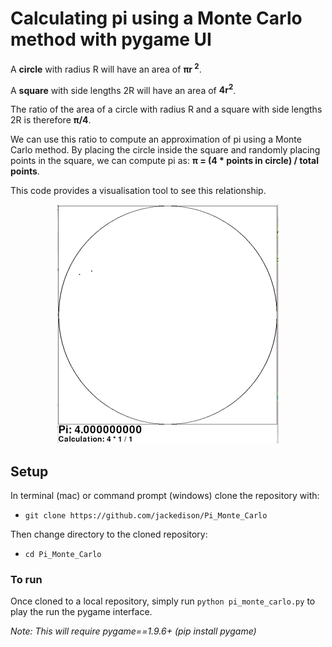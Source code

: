 # Calculating pi using a Monte Carlo method with pygame UI

A **circle** with radius R will have an area of **πr <sup>2</sup>**.

A **square** with side lengths 2R will have an area of **4r<sup>2</sup>**.

The ratio of the area of a circle with radius R and a square with side lengths 2R is therefore **π/4**.

We can use this ratio to compute an approximation of pi using a Monte Carlo method. By placing the circle inside the square and randomly placing points in the square, we can compute pi as: **π = (4 * points in circle) / total points**.

This code provides a visualisation tool to see this relationship.

<!--Default image size is 708 764-->
<p align="center">
<img src="demo.gif" width="354" height="382" />
</p>

## Setup

In terminal (mac) or command prompt (windows) clone the repository with:
* `git clone https://github.com/jackedison/Pi_Monte_Carlo`

Then change directory to the cloned repository:
* `cd Pi_Monte_Carlo`

### To run

Once cloned to a local repository, simply run `python pi_monte_carlo.py` to play the run the pygame interface.

*Note: This will require pygame==1.9.6+ (pip install pygame)*